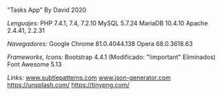 "Tasks App" By David 2020

*Lenguajes:*
PHP 7.4.1, 7.4, 7.2.10
MySQL 5.7.24
MariaDB 10.4.10
Apache 2.4.41, 2.2.31

*Navegadores:*
Google Chrome 81.0.4044.138
Opera 68.0.3618.63

*Frameworks, Icons:*
Bootstrap 4.4.1 (Modificado: "!important" Eliminados)
Font Awesome 5.13

*Links:*
www.subtlepatterns.com
www.json-generator.com
https://unsplash.com/
https://tinypng.com/
